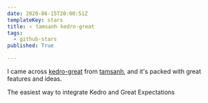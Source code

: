 ```yaml
---
date: 2020-06-15T20:00:51Z
templateKey: stars
title: ⭐ tamsanh kedro-great
tags:
  - github-stars
published: True

---
```


I came across [kedro-great](https://github.com/tamsanh/kedro-great) from [tamsanh](https://github.com/tamsanh), and it's packed with great features and ideas.

The easiest way to integrate Kedro and Great Expectations
